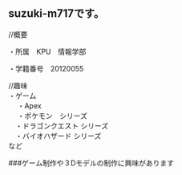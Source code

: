 ## suzuki-m717です。

//概要<br>

・所属　KPU　情報学部<br>

・学籍番号　20120055

//趣味<br>
・ゲーム<br>
　 ・Apex<br>
　 ・ポケモン　シリーズ<br>
 　・ドラゴンクエスト シリーズ<br>
 　・バイオハザード シリーズ<br>
など

###ゲーム制作や３Dモデルの制作に興味があります
